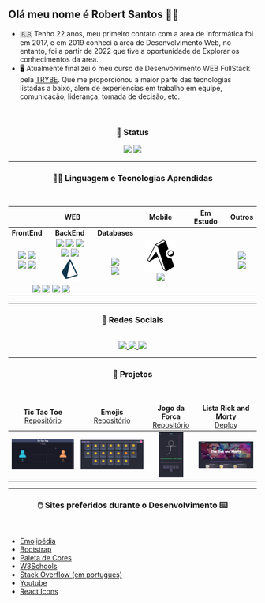 ## Olá meu nome é Robert Santos 👏🏼

- 🇧🇷 Tenho 22 anos, meu primeiro contato com a area de Informática foi em 2017, e em 2019 conheci a area de Desenvolvimento Web, no entanto, foi a partir de 2022 que tive a oportunidade de Explorar os conhecimentos da area.
- 🖥️ Atualmente finalizei o meu curso de Desenvolvimento WEB FullStack pela <a href="https://github.com/tryber" target="_blank">TRYBE</a>. Que me proporcionou a maior parte das tecnologias listadas a baixo, alem de experiencias em trabalho em equipe, comunicação, liderança, tomada de decisão, etc.
<!-- - 💪🏼 A seguir um dos meus projetos ainda em desenvolvimento <a href="https://robertsantos-dev.github.io/" target="_blank">MEU PROJETO</a> -->
<br>

<h3 align="center">🤳 Status</h3>
<div align="center">
  <img width="390px" src="https://github-readme-stats.vercel.app/api?username=RobertSantos-dev&bg_color=45,000000,030147&hide_border=true&show_icons=true&title_color=00d5ff&text_color=ffffff&icon_color=04cc5b" />
  <img width="350px" src="https://github-readme-stats.vercel.app/api/top-langs/?username=RobertSantos-dev&icon_color=04cc5b&&bg_color=45,000000,030147&text_color=ffffff&hide_border=true&title_color=00d5ff&theme_name=dracula&layout=compact" />
</div>
<hr>
  
<h3 align="center"> 👨‍💻 Linguagem e Tecnologias Aprendidas</h3>
<br>

<table align="center">
  <thead>
    <tr>
      <th colspan="3">WEB</th>
      <th rowspan="1">Mobile</th>
      <th>Em Estudo</th>
      <th>Outros</th>
    </tr>
  </thead>
  <tbody>
    <tr>
      <td align="center"><strong>FrontEnd</strong></td>
      <td align="center"><strong>BackEnd</strong</td>
      <td align="center"><strong>Databases</strong></td>
      <td rowspan="3" align="center">
        <img src="./img/icons/expo_icon.svg" color="white" />
        <img src="https://cdn.jsdelivr.net/gh/devicons/devicon/icons/react/react-original.svg" width="38px" />
        </br>
<!-- <img src="https://cdn.jsdelivr.net/gh/devicons/devicon/icons/react/react-original.svg" width="38px" /> -->
      </td>
      <td rowspan="3" align="center">
<!-- <img src="https://cdn.jsdelivr.net/gh/devicons/devicon/icons/nextjs/nextjs-original.svg" width="40px" /> -->
<!-- <img src="https://cdn.jsdelivr.net/gh/devicons/devicon/icons/java/java-original-wordmark.svg" width="65px" />   -->
<!-- <img src="./img/icons/prisma_icon.png" width="50px" /> -->
<!-- <img src="./img/icons/cy_icon.png" /> -->
<!-- <img src="https://cdn.jsdelivr.net/gh/devicons/devicon/icons/nestjs/nestjs-plain-wordmark.svg" width="85px" /> -->
<!-- <img src="https://cdn.jsdelivr.net/gh/devicons/devicon/icons/graphql/graphql-plain-wordmark.svg" width="55px" /> -->
<!-- <img src="https://cdn.jsdelivr.net/gh/devicons/devicon/icons/selenium/selenium-original.svg" width="38px" /> -->
      </td>
      <td rowspan="3" align="center">
        <img src="https://cdn.jsdelivr.net/gh/devicons/devicon/icons/linux/linux-original.svg" width="42px" />
        </br>
        <img src="https://cdn.jsdelivr.net/gh/devicons/devicon/icons/vscode/vscode-original.svg" width="42px" />
      </td>
    </tr>
    <tr>
      <td align="center">
        <img src="https://cdn.jsdelivr.net/gh/devicons/devicon/icons/html5/html5-plain-wordmark.svg" width="48px" />
        <img src="https://cdn.jsdelivr.net/gh/devicons/devicon/icons/css3/css3-plain-wordmark.svg" width="48px" />
        </br>
        <img src="https://cdn.jsdelivr.net/gh/devicons/devicon/icons/react/react-original-wordmark.svg" width="48px" />
        <img src="https://cdn.jsdelivr.net/gh/devicons/devicon/icons/nextjs/nextjs-original.svg" width="40px" /> 
<!-- <img src="https://cdn.jsdelivr.net/gh/devicons/devicon/icons/redux/redux-original.svg" width="38px" /> -->
      </td>
      <td align="center">
        <img src="https://cdn.jsdelivr.net/gh/devicons/devicon/icons/nodejs/nodejs-original.svg" width="48px" />
        <img src="https://cdn.jsdelivr.net/gh/devicons/devicon/icons/docker/docker-original-wordmark.svg" width="48px" />
        <img src="https://cdn.jsdelivr.net/gh/devicons/devicon/icons/mocha/mocha-plain.svg" width="48px" />
        </br>
        <img src="https://cdn.jsdelivr.net/gh/devicons/devicon/icons/express/express-original-wordmark.svg" width="48px" />
        <img src="https://cdn.jsdelivr.net/gh/devicons/devicon/icons/sequelize/sequelize-original-wordmark.svg" width="75px" />
        <img src="./img/icons/prisma_icon.png" width="45px" />
      </td>
      <td colspan="1" rowspan="2" align="center">
        <img src="https://cdn.jsdelivr.net/gh/devicons/devicon/icons/mysql/mysql-original-wordmark.svg" width="65px" />
        </br>
        <img src="https://cdn.jsdelivr.net/gh/devicons/devicon/icons/mongodb/mongodb-plain-wordmark.svg" width="55px" />
      </td>
    </tr>
    <tr>
      <td colspan="2" align="center">
        <img src="https://cdn.jsdelivr.net/gh/devicons/devicon/icons/javascript/javascript-original.svg" width="38px" />
        <img src="https://cdn.jsdelivr.net/gh/devicons/devicon/icons/python/python-original-wordmark.svg" width="48px" />
        <img src="https://cdn.jsdelivr.net/gh/devicons/devicon/icons/typescript/typescript-original.svg" width="38px" />  
        <img src="https://cdn.jsdelivr.net/gh/devicons/devicon/icons/jest/jest-plain.svg" width="38px" />
      </td>
    </tr>
  </tbody>
</table>

<hr>

 <h3 align="center">📱 Redes Sociais</h3>
 <br>
 
<div align="center">
  <a href="https://github.com/RobertSantos-dev" target="_blank">
    <img src="https://img.shields.io/badge/github-%23121011.svg?style=for-the-badge&logo=github&logoColor=white" />
  </a>
  <a href="https://www.linkedin.com/in/robert-santos-389473238" target="_blank">
    <img src="https://img.shields.io/badge/linkedin-%230077B5.svg?style=for-the-badge&logo=linkedin&logoColor=white" />
  </a>
  <a href="https://www.instagram.com/robert_saan/" target="_blank">
    <img src="https://img.shields.io/badge/Instagram-%23E4405F.svg?style=for-the-badge&logo=Instagram&logoColor=white" />
  </a>
</div>
<hr>

<h3 align="center">🚀 Projetos</h3>
<br>
<table align="center">
  <thead>
    <tr>
      <td align="center">
        <strong>Tic Tac Toe</strong><br>
        <a href="https://github.com/RobertSantos-dev/Tic-Tac-Toe" target="blank">Repositório</a>
      </td>
      <td align="center">
        <strong>Emojis</strong><br>
        <a href="https://github.com/RobertSantos-dev/Emojis" target="blank">Repositório</a>
      </td>
      <td align="center">
        <strong>Jogo da Forca</strong><br>
        <a href="https://github.com/RobertSantos-dev/Jogo-da-Forca" target="blank">Repositório</a>
      </td>
      <td align="center">
        <strong>Lista Rick and Morty</strong><br>
        <a href="https://projeto-next13.vercel.app/" target="blank">Deploy</a>
      </td>
    </tr>
  </thead>
  <tbody>
    <tr>
      <td align="center">
        <img src="./img/prints/print1.png" width="190px" />
      </td>
      <td align="center">
        <img src="./img/prints/print4.png" width="190px" />
      </td>
      <td align="center">
        <img src="./img/prints/print2.jpg" width="50px" />
      </td>
      <td align="center">
        <img src="./img/prints/print5.png" width="190px" />
      </td>
    </tr>
  </tbody>
</table>
<hr>

<h3 align="center">🖱️ Sites preferidos durante o Desenvolvimento ⌨️</h3>
<br>

<!--
  <img height="32" width="32" src="https://unpkg.com/simple-icons@v8/icons/dotenv.svg" />
  <img height="32" width="32" src="https://cdn.simpleicons.org/dotenv/ECD53F" />
-->

<!--
  <img src="https://img.shields.io/badge/Cypress-17202C?style=for-the-badge&logo=cypress&logoColor=white" />
  <img src="https://img.shields.io/badge/GraphQl-E10098?style=for-the-badge&logo=graphql&logoColor=white" />
-->

- <a href="https://emojipedia.org/">Emojipédia</a>
- <a href="https://icons.getbootstrap.com/">Bootstrap</a>
- <a href="https://paletadecores.com/">Paleta de Cores</a>
- <a href="https://www.w3schools.com/">W3Schools</a>
- <a href="https://pt.stackoverflow.com/">Stack Overflow (em portugues)</a>
- <a href="https://www.youtube.com/">Youtube</a>
- <a href="https://react-icons.github.io/react-icons/">React Icons</a>
